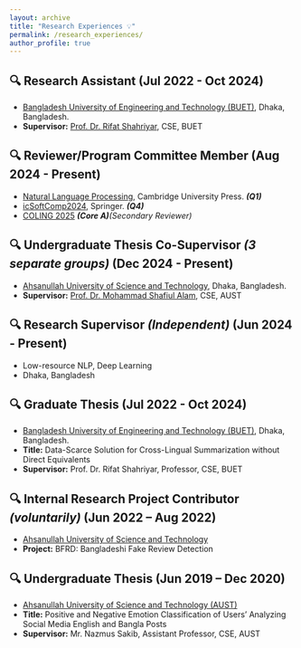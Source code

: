 ```yaml
---
layout: archive
title: "Research Experiences 💡"
permalink: /research_experiences/
author_profile: true
---
```


## 🔍 Research Assistant (Jul 2022 - Oct 2024)
- [Bangladesh University of Engineering and Technology (BUET)](https://cse.buet.ac.bd/), Dhaka, Bangladesh.
- **Supervisor:** [Prof. Dr. Rifat Shahriyar](https://scholar.google.com.au/citations?user=p-w4hOUAAAAJ&hl=en), CSE, BUET

## 🔍 Reviewer/Program Committee Member (Aug 2024 - Present)
- [Natural Language Processing](https://www.cambridge.org/core/journals/natural-language-processing), Cambridge University Press. ***(Q1)***
-  [icSoftComp2024](https://www.charusat.ac.in/icSoftComp2024/index.php), Springer. ***(Q4)***
- [COLING 2025](https://coling2025.org/) ***(Core A)**(Secondary Reviewer)*

## 🔍 Undergraduate Thesis Co-Supervisor *(3 separate groups)* (Dec 2024 - Present)
- [Ahsanullah University of Science and Technology](www.aust.edu), Dhaka, Bangladesh.
- **Supervisor:** [Prof. Dr. Mohammad Shafiul Alam](https://scholar.google.com/citations?user=5ZXfn_cAAAAJ&hl=en), CSE, AUST
  
 ## 🔍 Research Supervisor *(Independent)* (Jun 2024 - Present)
- Low-resource NLP, Deep Learning
- Dhaka, Bangladesh

## 🔍 Graduate Thesis (Jul 2022 - Oct 2024)
- [Bangladesh University of Engineering and Technology (BUET)](https://cse.buet.ac.bd/), Dhaka, Bangladesh.
- **Title:** Data-Scarce Solution for Cross-Lingual Summarization without Direct Equivalents
- **Supervisor:** Prof. Dr. Rifat Shahriyar, Professor, CSE, BUET

## 🔍 Internal Research Project Contributor *(voluntarily)* (Jun 2022 – Aug 2022)
- [Ahsanullah University of Science and Technology](www.aust.edu)
- **Project:** BFRD: Bangladeshi Fake Review Detection

## 🔍 Undergraduate Thesis (Jun 2019 – Dec 2020)
- [Ahsanullah University of Science and Technology (AUST)](www.aust.edu)
- **Title:** Positive and Negative Emotion Classification of Users’ Analyzing Social Media English and Bangla Posts
- **Supervisor:** Mr. Nazmus Sakib, Assistant Professor, CSE, AUST
